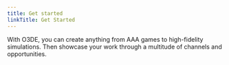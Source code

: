 ```yaml
---
title: Get started
linkTitle: Get Started
--- 
```

With O3DE, you can create anything from AAA games to high-fidelity simulations. Then showcase your work through a multitude of channels and opportunities.